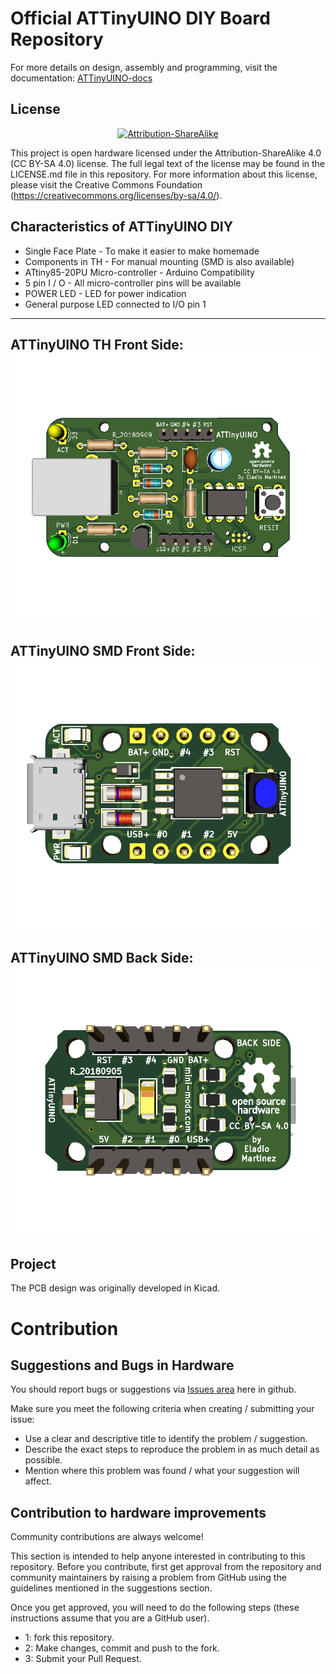 # Official ATTinyUINO DIY Board Repository

For more details on design, assembly and programming, visit the documentation: [ATTinyUINO-docs](https://github.com/mafe72/ATTinyUINO/ATTinyUINO-docs)

License
-------
<div align="center"><a rel="license" href="https://creativecommons.org/licenses/by-sa/4.0/"><img alt="Attribution-ShareAlike" style="border-width:0" src="https://licensebuttons.net/l/by-sa/4.0/88x31.png" /></a><br /></div>

This project is open hardware licensed under the Attribution-ShareAlike 4.0 (CC BY-SA 4.0) license. The full legal text of the license may be found in the LICENSE.md file in this repository. For more information about this license, please visit 
the Creative Commons Foundation (https://creativecommons.org/licenses/by-sa/4.0/).

Characteristics of ATTinyUINO DIY
-------

- Single Face Plate - To make it easier to make homemade
- Components in TH - For manual mounting (SMD is also available)
- ATtiny85-20PU Micro-controller - Arduino Compatibility
- 5 pin I / O - All micro-controller pins will be available
- POWER LED - LED for power indication
- General purpose LED connected to I/O pin 1

----------
ATTinyUINO TH Front Side:
![ATTinyUINO TH Front Side](pictures/th_front_bw.png)
----------
ATTinyUINO SMD Front Side:
![ATTinyUINO SMD Front Side](pictures/smd_front_bw.png)
----------
ATTinyUINO SMD Back Side:
![ATTinyUINO SMD Back Side](pictures/smd_back_bw.png)
----------

Project
-------

The PCB design was originally developed in Kicad.

# Contribution

## Suggestions and Bugs in Hardware

You should report bugs or suggestions via [Issues area](https://github.com/mafe72/ATTinyUINO/issues) here in github.

Make sure you meet the following criteria when creating / submitting your issue:

- Use a clear and descriptive title to identify the problem / suggestion.
- Describe the exact steps to reproduce the problem in as much detail as possible.
- Mention where this problem was found / what your suggestion will affect.

## Contribution to hardware improvements

Community contributions are always welcome!

This section is intended to help anyone interested in contributing to this repository.
Before you contribute, first get approval from the repository and community maintainers by raising a problem from GitHub using the guidelines mentioned in the suggestions section.
 
Once you get approved, you will need to do the following steps (these instructions assume that you are a GitHub user).

- 1: fork this repository.
- 2: Make changes, commit and push to the fork.
- 3: Submit your Pull Request.
